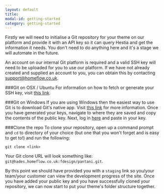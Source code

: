 ```yaml
---
layout: default
title:
modal-id: getting-started
category: getting-started
---
```

Firstly we will need to initialise a Git repository for your theme on our platform and provide it with an API key so it can query Hestia and get the information it needs. You don't need to do anything here and it's a stage we will automate in the future.

An account on our internal Git platform is required and a valid SSH key will need to be uploaded for you to use our platform. If we have not already created and supplied an account to you, you can obtain this by contacting support@homeflow.co.uk. 

###Git on OSX / Ubuntu
For information on how to fetch or generate your SSH key, visit [this link](https://help.github.com/articles/generating-ssh-keys#platform-mac).

###Git on Windows
If you are using Windows then the easiest way to use Git is to download Git's native app. Visit [this link](https://help.github.com/articles/generating-ssh-keys#platform-windows) for more information. Once you have generated your keys, navigate to where they are saved and copy the contents of the public key. Next, log in [here](http://hades.homeflow.co.uk/keys) and paste in your key.

###Clone the repo
To clone your repository, open up a command prompt and ``cd`` to directory of your choice (but one that you won't forget and is easy to get to!) and run the following:

``git clone <link>``

Your Git clone URL will look something like: ``git@hades.homeflow.co.uk:fdesign/pantani.git``.

By this point we should have provided you with a ``staging`` link so you/your team/your customer can view the development progress of the site. Once you have added your public key and you have successfully cloned your repository, we can now start to put your theme's folder structure together.